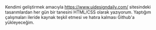 Kendimi geliştirmek amacıyla https://www.uidesigndaily.com/ sitesindeki tasarımlardan her gün bir tanesini HTML/CSS olarak yazıyorum.
Yaptığım çalışmaları ileride kaynak teşkil etmesi ve hatıra kalması Github'a yükleyeceğim.
